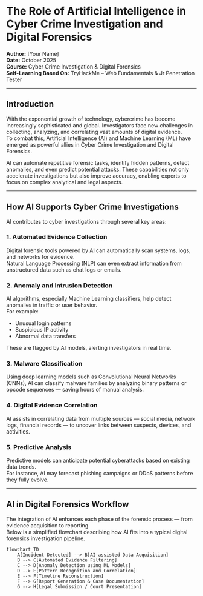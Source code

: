 # The Role of Artificial Intelligence in Cyber Crime Investigation and Digital Forensics

**Author:** [Your Name]  
**Date:** October 2025  
**Course:** Cyber Crime Investigation & Digital Forensics  
**Self-Learning Based On:** TryHackMe – Web Fundamentals & Jr Penetration Tester

---

## Introduction

With the exponential growth of technology, cybercrime has become increasingly sophisticated and global. Investigators face new challenges in collecting, analyzing, and correlating vast amounts of digital evidence.  
To combat this, Artificial Intelligence (AI) and Machine Learning (ML) have emerged as powerful allies in Cyber Crime Investigation and Digital Forensics.

AI can automate repetitive forensic tasks, identify hidden patterns, detect anomalies, and even predict potential attacks. These capabilities not only accelerate investigations but also improve accuracy, enabling experts to focus on complex analytical and legal aspects.

---

## How AI Supports Cyber Crime Investigations

AI contributes to cyber investigations through several key areas:

### 1. Automated Evidence Collection

Digital forensic tools powered by AI can automatically scan systems, logs, and networks for evidence.  
Natural Language Processing (NLP) can even extract information from unstructured data such as chat logs or emails.

### 2. Anomaly and Intrusion Detection

AI algorithms, especially Machine Learning classifiers, help detect anomalies in traffic or user behavior.  
For example:

- Unusual login patterns
- Suspicious IP activity
- Abnormal data transfers

These are flagged by AI models, alerting investigators in real time.

### 3. Malware Classification

Using deep learning models such as Convolutional Neural Networks (CNNs), AI can classify malware families by analyzing binary patterns or opcode sequences — saving hours of manual analysis.

### 4. Digital Evidence Correlation

AI assists in correlating data from multiple sources — social media, network logs, financial records — to uncover links between suspects, devices, and activities.

### 5. Predictive Analysis

Predictive models can anticipate potential cyberattacks based on existing data trends.  
For instance, AI may forecast phishing campaigns or DDoS patterns before they fully evolve.

---

## AI in Digital Forensics Workflow

The integration of AI enhances each phase of the forensic process — from evidence acquisition to reporting.  
Below is a simplified flowchart describing how AI fits into a typical digital forensics investigation pipeline.

```mermaid
flowchart TD
    A[Incident Detected] --> B[AI-assisted Data Acquisition]
    B --> C[Automated Evidence Filtering]
    C --> D[Anomaly Detection using ML Models]
    D --> E[Pattern Recognition and Correlation]
    E --> F[Timeline Reconstruction]
    F --> G[Report Generation & Case Documentation]
    G --> H[Legal Submission / Court Presentation]
```
